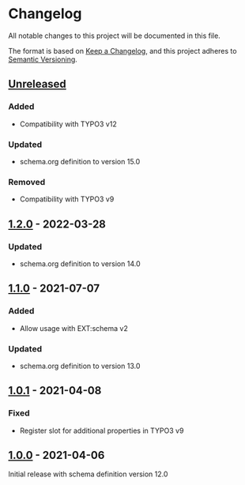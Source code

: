 # Changelog
All notable changes to this project will be documented in this file.

The format is based on [Keep a Changelog](https://keepachangelog.com/en/1.0.0/),
and this project adheres to [Semantic Versioning](https://semver.org/spec/v2.0.0.html).

## [Unreleased]

### Added
- Compatibility with TYPO3 v12

### Updated
- schema.org definition to version 15.0

### Removed
- Compatibility with TYPO3 v9

## [1.2.0] - 2022-03-28

### Updated
- schema.org definition to version 14.0

## [1.1.0] - 2021-07-07

### Added
- Allow usage with EXT:schema v2

### Updated
- schema.org definition to version 13.0

## [1.0.1] - 2021-04-08

### Fixed
- Register slot for additional properties in TYPO3 v9

## [1.0.0] - 2021-04-06

Initial release with schema definition version 12.0


[Unreleased]: https://github.com/brotkrueml/schema-health/compare/v1.2.0...HEAD
[1.2.0]: https://github.com/brotkrueml/schema-health/compare/v1.1.0...v1.2.0
[1.1.0]: https://github.com/brotkrueml/schema-health/compare/v1.0.1...v1.1.0
[1.0.1]: https://github.com/brotkrueml/schema-health/compare/v1.0.0...v1.0.1
[1.0.0]: https://github.com/brotkrueml/schema-health/releases/tag/v1.0.0
